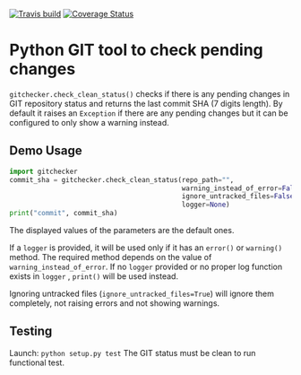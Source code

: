 [![Travis build](https://travis-ci.org/Crul/gitchecker.svg?branch=master)](https://travis-ci.org/Crul/gitchecker) 
[![Coverage Status](https://coveralls.io/repos/github/Crul/gitchecker/badge.svg?branch=master)](https://coveralls.io/github/Crul/gitchecker?branch=master)
# Python GIT tool to check pending changes 

```gitchecker.check_clean_status()``` checks if there is any pending changes 
in GIT repository status and returns the last commit SHA (7 digits length). 
By default it raises an ```Exception``` if there are any pending changes but 
it can be configured to only show a warning instead.

## Demo Usage
```python
import gitchecker
commit_sha = gitchecker.check_clean_status(repo_path="",
                                           warning_instead_of_error=False,
                                           ignore_untracked_files=False,
                                           logger=None)
print("commit", commit_sha)
```
The displayed values of the parameters are the default ones.

If a ```logger``` is provided, it will be used only if it has an ```error()``` 
or ```warning()``` method. The required method depends on the value of 
```warning_instead_of_error```. If no ```logger``` provided or no proper 
log function exists in ```logger``` , ```print()``` will be used instead.

Ignoring untracked files (```ignore_untracked_files=True```) will ignore them completely, 
not raising errors and not showing warnings.

## Testing
Launch: ```python setup.py test```
The GIT status must be clean to run functional test.

